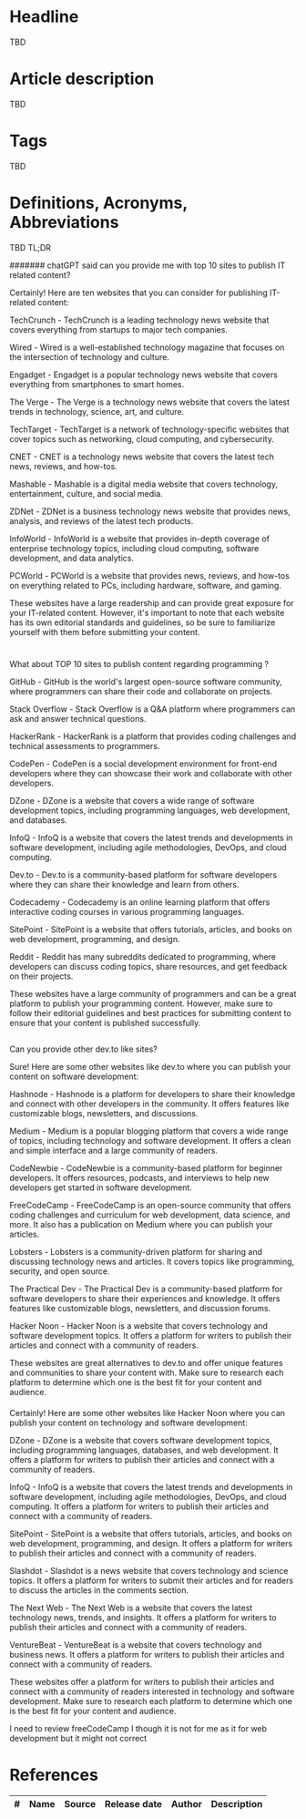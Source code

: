 # Headline
TBD

# Article description
TBD 

# Tags
TBD

# Definitions, Acronyms, Abbreviations
TBD
TL;DR

#######
chatGPT said 
can you provide me with top 10 sites to publish IT related content?

Certainly! Here are ten websites that you can consider for publishing IT-related content:

TechCrunch - TechCrunch is a leading technology news website that covers everything from startups to major tech companies.

Wired - Wired is a well-established technology magazine that focuses on the intersection of technology and culture.

Engadget - Engadget is a popular technology news website that covers everything from smartphones to smart homes.

The Verge - The Verge is a technology news website that covers the latest trends in technology, science, art, and culture.

TechTarget - TechTarget is a network of technology-specific websites that cover topics such as networking, cloud computing, and cybersecurity.

CNET - CNET is a technology news website that covers the latest tech news, reviews, and how-tos.

Mashable - Mashable is a digital media website that covers technology, entertainment, culture, and social media.

ZDNet - ZDNet is a business technology news website that provides news, analysis, and reviews of the latest tech products.

InfoWorld - InfoWorld is a website that provides in-depth coverage of enterprise technology topics, including cloud computing, software development, and data analytics.

PCWorld - PCWorld is a website that provides news, reviews, and how-tos on everything related to PCs, including hardware, software, and gaming.

These websites have a large readership and can provide great exposure for your IT-related content. However, it's important to note that each website has its own editorial standards and guidelines, so be sure to familiarize yourself with them before submitting your content.

#

What about TOP 10 sites to publish content regarding programming ?

GitHub - GitHub is the world's largest open-source software community, where programmers can share their code and collaborate on projects.

Stack Overflow - Stack Overflow is a Q&A platform where programmers can ask and answer technical questions.

HackerRank - HackerRank is a platform that provides coding challenges and technical assessments to programmers.

CodePen - CodePen is a social development environment for front-end developers where they can showcase their work and collaborate with other developers.

DZone - DZone is a website that covers a wide range of software development topics, including programming languages, web development, and databases.

InfoQ - InfoQ is a website that covers the latest trends and developments in software development, including agile methodologies, DevOps, and cloud computing.

Dev.to - Dev.to is a community-based platform for software developers where they can share their knowledge and learn from others.

Codecademy - Codecademy is an online learning platform that offers interactive coding courses in various programming languages.

SitePoint - SitePoint is a website that offers tutorials, articles, and books on web development, programming, and design.

Reddit - Reddit has many subreddits dedicated to programming, where developers can discuss coding topics, share resources, and get feedback on their projects.

These websites have a large community of programmers and can be a great platform to publish your programming content. However, make sure to follow their editorial guidelines and best practices for submitting content to ensure that your content is published successfully.

##
Can you provide other dev.to like sites?

Sure! Here are some other websites like dev.to where you can publish your content on software development:

Hashnode - Hashnode is a platform for developers to share their knowledge and connect with other developers in the community. It offers features like customizable blogs, newsletters, and discussions.

Medium - Medium is a popular blogging platform that covers a wide range of topics, including technology and software development. It offers a clean and simple interface and a large community of readers.

CodeNewbie - CodeNewbie is a community-based platform for beginner developers. It offers resources, podcasts, and interviews to help new developers get started in software development.

FreeCodeCamp - FreeCodeCamp is an open-source community that offers coding challenges and curriculum for web development, data science, and more. It also has a publication on Medium where you can publish your articles.

Lobsters - Lobsters is a community-driven platform for sharing and discussing technology news and articles. It covers topics like programming, security, and open source.

The Practical Dev - The Practical Dev is a community-based platform for software developers to share their experiences and knowledge. It offers features like customizable blogs, newsletters, and discussion forums.

Hacker Noon - Hacker Noon is a website that covers technology and software development topics. It offers a platform for writers to publish their articles and connect with a community of readers.

These websites are great alternatives to dev.to and offer unique features and communities to share your content with. Make sure to research each platform to determine which one is the best fit for your content and audience.


####
Certainly! Here are some other websites like Hacker Noon where you can publish your content on technology and software development:

DZone - DZone is a website that covers software development topics, including programming languages, databases, and web development. It offers a platform for writers to publish their articles and connect with a community of readers.

InfoQ - InfoQ is a website that covers the latest trends and developments in software development, including agile methodologies, DevOps, and cloud computing. It offers a platform for writers to publish their articles and connect with a community of readers.

SitePoint - SitePoint is a website that offers tutorials, articles, and books on web development, programming, and design. It offers a platform for writers to publish their articles and connect with a community of readers.

Slashdot - Slashdot is a news website that covers technology and science topics. It offers a platform for writers to submit their articles and for readers to discuss the articles in the comments section.

The Next Web - The Next Web is a website that covers the latest technology news, trends, and insights. It offers a platform for writers to publish their articles and connect with a community of readers.

VentureBeat - VentureBeat is a website that covers technology and business news. It offers a platform for writers to publish their articles and connect with a community of readers.

These websites offer a platform for writers to publish their articles and connect with a community of readers interested in technology and software development. Make sure to research each platform to determine which one is the best fit for your content and audience.

I need to review freeCodeCamp I though it is not for me as it for web development but it might not correct

# References
| # | Name                 | Source                | Release date           |  Author                 | Description   |
| - | ---------------------|---------------------- |----------------------- | ----------------------- |:-------------:|